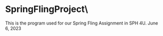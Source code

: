 # SpringFlingProject\
This is the program used for our Spring Fling Assignment in SPH 4U. 
June 6, 2023
